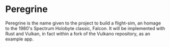 # Peregrine


Peregrine is the name given to the project to build a flight-sim, an homage to the 1980's Spectrum Holobyte classic, Falcon.  It will be implemented with Rust and Vulkan, in fact within a fork of the Vulkano repository, as an example app.  
